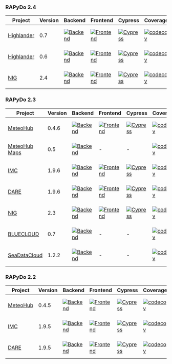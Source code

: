 ### RAPyDo 2.4
| Project                                                        | Version | Backend                                                                                                                                                                                         | Frontend                                                                                                                                                                                           | Cypress                                                                                                                                                                                         | Coverage                                                                                                                                               | Typing                                                                                                                                                                                 | Quality                                                                                                                                                                                                                                                                        | Deploy |
| -------------------------------------------------------------- |---------|-------------------------------------------------------------------------------------------------------------------------------------------------------------------------------------------------|----------------------------------------------------------------------------------------------------------------------------------------------------------------------------------------------------|-------------------------------------------------------------------------------------------------------------------------------------------------------------------------------------------------|--------------------------------------------------------------------------------------------------------------------------------------------------------|----------------------------------------------------------------------------------------------------------------------------------------------------------------------------------------| ------------------------------------------------------------------------------------------------------------------------------------------------------------------------------------------------------------------------------------------------------------------------------ |--------|
| [Highlander](https://github.com/mdantonio-c/highlander-dds)    | 0.7     | [![Backend](https://github.com/mdantonio-c/highlander-dds/workflows/Backend/badge.svg?branch=0.7)](https://github.com/mdantonio-c/highlander-dds/actions?query=workflow%3ABackend+branch%3A0.7) | [![Frontend](https://github.com/mdantonio-c/highlander-dds/workflows/Frontend/badge.svg?branch=0.7)](https://github.com/mdantonio-c/highlander-dds/actions?query=workflow%3AFrontend+branch%3A0.7) | [![Cypress](https://github.com/mdantonio-c/highlander-dds/workflows/Cypress/badge.svg?branch=0.7)](https://github.com/mdantonio-c/highlander-dds/actions?query=workflow%3ACypress+branch%3A0.7) | [![codecov](https://codecov.io/gh/mdantonio-c/highlander-dds/branch/0.7/graph/badge.svg)](https://codecov.io/gh/mdantonio-c/highlander-dds/branch/0.7) | [![MyPy](https://github.com/mdantonio-c/highlander-dds/workflows/MyPy/badge.svg?branch=0.7)](https://github.com/mdantonio-c/highlander-dds/actions?query=workflow%3AMyPy+branch%3A0.7) | [![Codacy Badge](https://app.codacy.com/project/badge/Grade/df6931fb90c84ba1be18f61e4664989e)](https://www.codacy.com/gh/mdantonio-c/highlander-dds/dashboard?utm_source=github.com&utm_medium=referral&utm_content=mdantonio-c/highlander-dds&utm_campaign=Badge_Grade)       | DEV    |
| [Highlander](https://github.com/mdantonio-c/highlander-dds)    | 0.6     | [![Backend](https://github.com/mdantonio-c/highlander-dds/workflows/Backend/badge.svg?branch=0.6)](https://github.com/mdantonio-c/highlander-dds/actions?query=workflow%3ABackend+branch%3A0.6) | [![Frontend](https://github.com/mdantonio-c/highlander-dds/workflows/Frontend/badge.svg?branch=0.6)](https://github.com/mdantonio-c/highlander-dds/actions?query=workflow%3AFrontend+branch%3A0.6) | [![Cypress](https://github.com/mdantonio-c/highlander-dds/workflows/Cypress/badge.svg?branch=0.6)](https://github.com/mdantonio-c/highlander-dds/actions?query=workflow%3ACypress+branch%3A0.6) | [![codecov](https://codecov.io/gh/mdantonio-c/highlander-dds/branch/0.6/graph/badge.svg)](https://codecov.io/gh/mdantonio-c/highlander-dds/branch/0.6) | [![MyPy](https://github.com/mdantonio-c/highlander-dds/workflows/MyPy/badge.svg?branch=0.6)](https://github.com/mdantonio-c/highlander-dds/actions?query=workflow%3AMyPy+branch%3A0.6) | [![Codacy Badge](https://app.codacy.com/project/badge/Grade/df6931fb90c84ba1be18f61e4664989e)](https://www.codacy.com/gh/mdantonio-c/highlander-dds/dashboard?utm_source=github.com&utm_medium=referral&utm_content=mdantonio-c/highlander-dds&utm_campaign=Badge_Grade)       | PROD   |
| [NIG](https://github.com/mdantonio-c/nig_repository)           | 2.4     | [![Backend](https://github.com/mdantonio-c/nig_repository/workflows/Backend/badge.svg?branch=2.4)](https://github.com/mdantonio-c/nig_repository/actions?query=workflow%3ABackend+branch%3A2.4) | [![Frontend](https://github.com/mdantonio-c/nig_repository/workflows/Frontend/badge.svg?branch=2.4)](https://github.com/mdantonio-c/nig_repository/actions?query=workflow%3AFrontend+branch%3A2.4) | [![Cypress](https://github.com/mdantonio-c/nig_repository/workflows/Cypress/badge.svg?branch=2.4)](https://github.com/mdantonio-c/nig_repository/actions?query=workflow%3ACypress+branch%3A2.4) | [![codecov](https://codecov.io/gh/mdantonio-c/nig_repository/branch/2.4/graph/badge.svg)](https://codecov.io/gh/mdantonio-c/nig_repository/branch/2.4) | [![MyPy](https://github.com/mdantonio-c/nig_repository/workflows/MyPy/badge.svg?branch=2.4)](https://github.com/mdantonio-c/nig_repository/actions?query=workflow%3AMyPy+branch%3A2.4) | [![Codacy Badge](https://app.codacy.com/project/badge/Grade/df6931fb90c84ba1be18f61e4664989e)](https://www.codacy.com/gh/mdantonio-c/nig_repository/dashboard?utm_source=github.com&utm_medium=referral&utm_content=mdantonio-c/nig_repository&utm_campaign=Badge_Grade)       | DEV    |

### RAPyDo 2.3
| Project                                                        | Version | Backend                                                                                                                                                                                                   | Frontend                                                                                                                                                                                                     | Cypress                                                                                                                                                                                                   | Coverage                                                                                                                                                         | Typing                                                                                                                                                                                           | Quality                                                                                                                                                                                                                                                                            | Deploy          |
| -------------------------------------------------------------- | ------- | --------------------------------------------------------------------------------------------------------------------------------------------------------------------------------------------------------- | ------------------------------------------------------------------------------------------------------------------------------------------------------------------------------------------------------------ | --------------------------------------------------------------------------------------------------------------------------------------------------------------------------------------------------------- | ---------------------------------------------------------------------------------------------------------------------------------------------------------------- |--------------------------------------------------------------------------------------------------------------------------------------------------------------------------------------------------|------------------------------------------------------------------------------------------------------------------------------------------------------------------------------------------------------------------------------------------------------------------------------------|-----------------|
| [MeteoHub](https://github.com/mdantonio-c/mistral-hub)         | 0.4.6   | [![Backend](https://github.com/mdantonio-c/mistral-hub/workflows/Backend/badge.svg?branch=0.4.6)](https://github.com/mdantonio-c/mistral-hub/actions?query=workflow%3ABackend+branch%3A0.4.6)             | [![Frontend](https://github.com/mdantonio-c/mistral-hub/workflows/Frontend/badge.svg?branch=0.4.6)](https://github.com/mdantonio-c/mistral-hub/actions?query=workflow%3AFrontend+branch%3A0.4.6)             | [![Cypress](https://github.com/mdantonio-c/mistral-hub/workflows/Cypress/badge.svg?branch=0.4.6)](https://github.com/mdantonio-c/mistral-hub/actions?query=workflow%3ACypress+branch%3A0.4.6)             | [![codecov](https://codecov.io/gh/mdantonio-c/mistral-hub/branch/0.4.6/graph/badge.svg)](https://codecov.io/gh/mdantonio-c/mistral-hub/branch/0.4.6)             | [![MyPy](https://github.com/mdantonio-c/mistral-hub/workflows/MyPy/badge.svg?branch=0.4.6)](https://github.com/mdantonio-c/mistral-hub/actions?query=workflow%3AMyPy+branch%3A0.4.6)             | [![Codacy Badge](https://app.codacy.com/project/badge/Grade/de988906f2804992b4ec73ed7f343c08)](https://www.codacy.com/gh/mdantonio-c/mistral-hub/dashboard?utm_source=github.com&utm_medium=referral&utm_content=mdantonio-c/mistral-hub&utm_campaign=Badge_Grade)                 | DEV             |
| [MeteoHub Maps](https://github.com/mdantonio-c/meteo-hub-maps) | 0.5     | [![Backend](https://github.com/mdantonio-c/meteo-hub-maps/workflows/Backend/badge.svg?branch=0.5)](https://github.com/mdantonio-c/meteo-hub-maps/actions?query=workflow%3ABackend+branch%3A0.5)           | -                                                                                                                                                                                                            | -                                                                                                                                                                                                         | [![codecov](https://codecov.io/gh/mdantonio-c/meteo-hub-maps/0.5/graph/badge.svg)](https://codecov.io/gh/mdantonio-c/meteo-hub-maps/branch/0.5)                  | [![MyPy](https://github.com/mdantonio-c/meteo-hub-maps/workflows/MyPy/badge.svg?branch=0.5)](https://github.com/mdantonio-c/meteo-hub-maps/actions?query=workflow%3AMyPy+branch%3A0.5)           | [![Codacy Badge](https://app.codacy.com/project/badge/Grade/381cfbba40d64824944367dc76e23809)](https://www.codacy.com/gh/mdantonio-c/meteo-hub-maps/dashboard?utm_source=github.com&utm_medium=referral&utm_content=mdantonio-c/meteo-hub-maps&utm_campaign=Badge_Grade)           | PROD            |
| [IMC](https://github.com/mdantonio-c/imediacities)             | 1.9.6   | [![Backend](https://github.com/mdantonio-c/imediacities/workflows/Backend/badge.svg?branch=1.9.6)](https://github.com/mdantonio-c/imediacities/actions?query=workflow%3ABackend+branch%3A1.9.6)           | [![Frontend](https://github.com/mdantonio-c/imediacities/workflows/Frontend/badge.svg?branch=1.9.6)](https://github.com/mdantonio-c/imediacities/actions?query=workflow%3AFrontend+branch%3A1.9.6)           | [![Cypress](https://github.com/mdantonio-c/imediacities/workflows/Cypress/badge.svg?branch=1.9.6)](https://github.com/mdantonio-c/imediacities/actions?query=workflow%3ACypress+branch%3A1.9.6)           | [![codecov](https://codecov.io/gh/mdantonio-c/imediacities/branch/1.9.6/graph/badge.svg)](https://codecov.io/gh/mdantonio-c/imediacities/branch/1.9.6)           | [![MyPy](https://github.com/mdantonio-c/imediacities/workflows/MyPy/badge.svg?branch=1.9.6)](https://github.com/mdantonio-c/imediacities/actions?query=workflow%3AMyPy+branch%3A1.9.6)           | [![Codacy Badge](https://app.codacy.com/project/badge/Grade/0e2e47b942bc4d9cbf73cd20d32a4227)](https://www.codacy.com/gh/mdantonio-c/imediacities/dashboard?utm_source=github.com&utm_medium=referral&utm_content=mdantonio-c/imediacities&utm_campaign=Badge_Grade)               | DEV             |
| [DARE](https://github.com/mdantonio-c/imediacities)            | 1.9.6   | [![Backend](https://github.com/mdantonio-c/imediacities/workflows/Backend/badge.svg?branch=1.9.6-dare)](https://github.com/mdantonio-c/imediacities/actions?query=workflow%3ABackend+branch%3A1.9.6-dare) | [![Frontend](https://github.com/mdantonio-c/imediacities/workflows/Frontend/badge.svg?branch=1.9.6-dare)](https://github.com/mdantonio-c/imediacities/actions?query=workflow%3AFrontend+branch%3A1.9.6-dare) | [![Cypress](https://github.com/mdantonio-c/imediacities/workflows/Cypress/badge.svg?branch=1.9.6-dare)](https://github.com/mdantonio-c/imediacities/actions?query=workflow%3ACypress+branch%3A1.9.6-dare) | [![codecov](https://codecov.io/gh/mdantonio-c/imediacities/branch/1.9.6-dare/graph/badge.svg)](https://codecov.io/gh/mdantonio-c/imediacities/branch/1.9.6-dare) | [![MyPy](https://github.com/mdantonio-c/imediacities/workflows/MyPy/badge.svg?branch=1.9.6-dare)](https://github.com/mdantonio-c/imediacities/actions?query=workflow%3AMyPy+branch%3A1.9.6-dare) | [![Codacy Badge](https://app.codacy.com/project/badge/Grade/0e2e47b942bc4d9cbf73cd20d32a4227)](https://www.codacy.com/gh/mdantonio-c/imediacities/dashboard?utm_source=github.com&utm_medium=referral&utm_content=mdantonio-c/imediacities&utm_campaign=Badge_Grade)               | -               |
| [NIG](https://github.com/mdantonio-c/nig_repository)           | 2.3     | [![Backend](https://github.com/mdantonio-c/nig_repository/workflows/Backend/badge.svg?branch=2.3)](https://github.com/mdantonio-c/nig_repository/actions?query=workflow%3ABackend+branch%3A2.3)           | [![Frontend](https://github.com/mdantonio-c/nig_repository/workflows/Frontend/badge.svg?branch=2.3)](https://github.com/mdantonio-c/nig_repository/actions?query=workflow%3AFrontend+branch%3A2.3)           | [![Cypress](https://github.com/mdantonio-c/nig_repository/workflows/Cypress/badge.svg?branch=2.3)](https://github.com/mdantonio-c/nig_repository/actions?query=workflow%3ACypress+branch%3A2.3)           | [![codecov](https://codecov.io/gh/mdantonio-c/nig_repository/branch/2.3/graph/badge.svg)](https://codecov.io/gh/mdantonio-c/nig_repository/branch/2.3)           | [![MyPy](https://github.com/mdantonio-c/nig_repository/workflows/MyPy/badge.svg?branch=2.3)](https://github.com/mdantonio-c/nig_repository/actions?query=workflow%3AMyPy+branch%3A2.3)           | [![Codacy Badge](https://app.codacy.com/project/badge/Grade/df6931fb90c84ba1be18f61e4664989e)](https://www.codacy.com/gh/mdantonio-c/nig_repository/dashboard?utm_source=github.com&utm_medium=referral&utm_content=mdantonio-c/nig_repository&utm_campaign=Badge_Grade)           | PROD            |
| [BLUECLOUD](https://github.com/mdantonio-c/bluecloud-datacache)| 0.7     | [![Backend](https://github.com/mdantonio-c/bluecloud-datacache/workflows/Backend/badge.svg?branch=0.7)](https://github.com/mdantonio-c/bluecloud-datacache/actions?query=workflow%3ABackend+branch%3A0.7) | -                                                                                                                                                                                                            | -                                                                                                                                                                                                         | [![codecov](https://codecov.io/gh/mdantonio-c/bluecloud-datacache/branch/0.7/graph/badge.svg)](https://codecov.io/gh/mdantonio-c/bluecloud-datacache/branch/0.7) | [![MyPy](https://github.com/mdantonio-c/bluecloud-datacache/workflows/MyPy/badge.svg?branch=0.7)](https://github.com/mdantonio-c/bluecloud-datacache/actions?query=workflow%3AMyPy+branch%3A0.7) | [![Codacy Badge](https://app.codacy.com/project/badge/Grade/b2be291d2a434d7295969d9f476b12c9)](https://www.codacy.com/gh/mdantonio-c/bluecloud-datacache/dashboard?utm_source=github.com&utm_medium=referral&utm_content=mdantonio-c/bluecloud-datacache&utm_campaign=Badge_Grade) | PROD, DEV       |
| [SeaDataCloud](https://github.com/mdantonio-c/seadatacloud)    | 1.2.2   | [![Backend](https://github.com/mdantonio-c/seadatacloud/workflows/Backend/badge.svg?branch=1.2.2)](https://github.com/mdantonio-c/seadatacloud/actions?query=workflow%3ABackend+branch%3A1.2.2)           | -                                                                                                                                                                                                            | -                                                                                                                                                                                                         | [![codecov](https://codecov.io/gh/mdantonio-c/seadatacloud/branch/1.2.2/graph/badge.svg)](https://codecov.io/gh/mdantonio-c/seadatacloud/branch/1.2.2)           | [![MyPy](https://github.com/mdantonio-c/seadatacloud/workflows/MyPy/badge.svg?branch=1.2.2)](https://github.com/mdantonio-c/seadatacloud/actions?query=workflow%3AMyPy+branch%3A1.2.2)           | [![Codacy Badge](https://app.codacy.com/project/badge/Grade/bc7e468d4b2349f4b7f23c9deedcd85e)](https://www.codacy.com/gh/mdantonio-c/seadatacloud/dashboard?utm_source=github.com&amp;utm_medium=referral&amp;utm_content=mdantonio-c/seadatacloud&amp;utm_campaign=Badge_Grade)   | DEV, TEST, PROD |

### RAPyDo 2.2
| Project                                                        | Version | Backend                                                                                                                                                                                                   | Frontend                                                                                                                                                                                                     | Cypress                                                                                                                                                                                                   | Coverage                                                                                                                                                         | Typing                                                                                                                                                                                           | Quality                                                                                                                                                                                                                                                                        | Deploy |
| -------------------------------------------------------------- | ------- | --------------------------------------------------------------------------------------------------------------------------------------------------------------------------------------------------------- | ------------------------------------------------------------------------------------------------------------------------------------------------------------------------------------------------------------ | --------------------------------------------------------------------------------------------------------------------------------------------------------------------------------------------------------- | ---------------------------------------------------------------------------------------------------------------------------------------------------------------- | ------------------------------------------------------------------------------------------------------------------------------------------------------------------------------------------------ | ------------------------------------------------------------------------------------------------------------------------------------------------------------------------------------------------------------------------------------------------------------------------------ |--------|
| [MeteoHub](https://github.com/mdantonio-c/mistral-hub)         | 0.4.5   | [![Backend](https://github.com/mdantonio-c/mistral-hub/workflows/Backend/badge.svg?branch=0.4.5)](https://github.com/mdantonio-c/mistral-hub/actions?query=workflow%3ABackend+branch%3A0.4.5)             | [![Frontend](https://github.com/mdantonio-c/mistral-hub/workflows/Frontend/badge.svg?branch=0.4.5)](https://github.com/mdantonio-c/mistral-hub/actions?query=workflow%3AFrontend+branch%3A0.4.5)             | [![Cypress](https://github.com/mdantonio-c/mistral-hub/workflows/Cypress/badge.svg?branch=0.4.5)](https://github.com/mdantonio-c/mistral-hub/actions?query=workflow%3ACypress+branch%3A0.4.5)             | [![codecov](https://codecov.io/gh/mdantonio-c/mistral-hub/branch/0.4.5/graph/badge.svg)](https://codecov.io/gh/mdantonio-c/mistral-hub/branch/0.4.5)             | [![MyPy](https://github.com/mdantonio-c/mistral-hub/workflows/MyPy/badge.svg?branch=0.4.5)](https://github.com/mdantonio-c/mistral-hub/actions?query=workflow%3AMyPy+branch%3A0.4.5)             | [![Codacy Badge](https://app.codacy.com/project/badge/Grade/de988906f2804992b4ec73ed7f343c08)](https://www.codacy.com/gh/mdantonio-c/mistral-hub/dashboard?utm_source=github.com&utm_medium=referral&utm_content=mdantonio-c/mistral-hub&utm_campaign=Badge_Grade)             | PROD   |
| [IMC](https://github.com/mdantonio-c/imediacities)             | 1.9.5   | [![Backend](https://github.com/mdantonio-c/imediacities/workflows/Backend/badge.svg?branch=1.9.5)](https://github.com/mdantonio-c/imediacities/actions?query=workflow%3ABackend+branch%3A1.9.5)           | [![Frontend](https://github.com/mdantonio-c/imediacities/workflows/Frontend/badge.svg?branch=1.9.5)](https://github.com/mdantonio-c/imediacities/actions?query=workflow%3AFrontend+branch%3A1.9.5)           | [![Cypress](https://github.com/mdantonio-c/imediacities/workflows/Cypress/badge.svg?branch=1.9.5)](https://github.com/mdantonio-c/imediacities/actions?query=workflow%3ACypress+branch%3A1.9.5)           | [![codecov](https://codecov.io/gh/mdantonio-c/imediacities/branch/1.9.5/graph/badge.svg)](https://codecov.io/gh/mdantonio-c/imediacities/branch/1.9.5)           | [![MyPy](https://github.com/mdantonio-c/imediacities/workflows/MyPy/badge.svg?branch=1.9.5)](https://github.com/mdantonio-c/imediacities/actions?query=workflow%3AMyPy+branch%3A1.9.5)           | [![Codacy Badge](https://app.codacy.com/project/badge/Grade/0e2e47b942bc4d9cbf73cd20d32a4227)](https://www.codacy.com/gh/mdantonio-c/imediacities/dashboard?utm_source=github.com&utm_medium=referral&utm_content=mdantonio-c/imediacities&utm_campaign=Badge_Grade)           | PROD   |
| [DARE](https://github.com/mdantonio-c/imediacities)            | 1.9.5   | [![Backend](https://github.com/mdantonio-c/imediacities/workflows/Backend/badge.svg?branch=1.9.5-dare)](https://github.com/mdantonio-c/imediacities/actions?query=workflow%3ABackend+branch%3A1.9.5-dare) | [![Frontend](https://github.com/mdantonio-c/imediacities/workflows/Frontend/badge.svg?branch=1.9.5-dare)](https://github.com/mdantonio-c/imediacities/actions?query=workflow%3AFrontend+branch%3A1.9.5-dare) | [![Cypress](https://github.com/mdantonio-c/imediacities/workflows/Cypress/badge.svg?branch=1.9.5-dare)](https://github.com/mdantonio-c/imediacities/actions?query=workflow%3ACypress+branch%3A1.9.5-dare) | [![codecov](https://codecov.io/gh/mdantonio-c/imediacities/branch/1.9.5-dare/graph/badge.svg)](https://codecov.io/gh/mdantonio-c/imediacities/branch/1.9.5-dare) | [![MyPy](https://github.com/mdantonio-c/imediacities/workflows/MyPy/badge.svg?branch=1.9.5-dare)](https://github.com/mdantonio-c/imediacities/actions?query=workflow%3AMyPy+branch%3A1.9.5-dare) | [![Codacy Badge](https://app.codacy.com/project/badge/Grade/0e2e47b942bc4d9cbf73cd20d32a4227)](https://www.codacy.com/gh/mdantonio-c/imediacities/dashboard?utm_source=github.com&utm_medium=referral&utm_content=mdantonio-c/imediacities&utm_campaign=Badge_Grade)           | PROD   |
